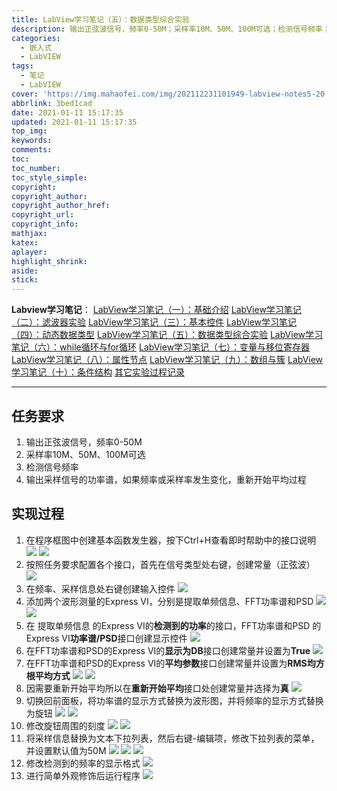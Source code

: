 ```yaml
---
title: LabView学习笔记（五）：数据类型综合实验
description: 输出正弦波信号，频率0-50M；采样率10M、50M、100M可选；检测信号频率；输出采样信号的功率谱，如果频率或采样率发生变化，重新开始平均过程
categories:
  - 嵌入式
  - LabVIEW
tags:
  - 笔记
  - LabVIEW
cover: 'https://img.mahaofei.com/img/202112231101949-labview-notes5-20.png'
abbrlink: 3bed1cad
date: 2021-01-11 15:17:35
updated: 2021-01-11 15:17:35
top_img:
keywords:
comments:
toc:
toc_number:
toc_style_simple:
copyright:
copyright_author:
copyright_author_href:
copyright_url:
copyright_info:
mathjax:
katex:
aplayer:
highlight_shrink:
aside:
stick:
---
```


**Labview学习笔记**：
[LabView学习笔记（一）：基础介绍](https://blog.csdn.net/weixin_44543463/article/details/112325523)
[LabView学习笔记（二）：滤波器实验](https://blog.csdn.net/weixin_44543463/article/details/112329185)
[LabView学习笔记（三）：基本控件](https://blog.csdn.net/weixin_44543463/article/details/112364388)
[LabView学习笔记（四）：动态数据类型](https://blog.csdn.net/weixin_44543463/article/details/112366358)
[LabView学习笔记（五）：数据类型综合实验](https://blog.csdn.net/weixin_44543463/article/details/112392799)
[LabView学习笔记（六）：while循环与for循环](https://blog.csdn.net/weixin_44543463/article/details/112393383)
[LabView学习笔记（七）：变量与移位寄存器](https://blog.csdn.net/weixin_44543463/article/details/112431393)
[LabView学习笔记（八）：属性节点](https://blog.csdn.net/weixin_44543463/article/details/112470713)
[LabView学习笔记（九）：数组与簇](https://blog.csdn.net/weixin_44543463/article/details/112529983)
[LabView学习笔记（十）：条件结构](https://blog.csdn.net/weixin_44543463/article/details/112571924)
[其它实验过程记录](https://blog.csdn.net/weixin_44543463/category_10714833.html)

---

## 任务要求
1. 输出正弦波信号，频率0-50M
2. 采样率10M、50M、100M可选
3. 检测信号频率
4. 输出采样信号的功率谱，如果频率或采样率发生变化，重新开始平均过程

## 实现过程
1. 在程序框图中创建基本函数发生器，按下Ctrl+H查看即时帮助中的接口说明
![](https://img.mahaofei.com/img/202112231056843-labview-notes5-1.png)
![](https://img.mahaofei.com/img/202112231056869-labview-notes5-2.png)
2. 按照任务要求配置各个接口，首先在信号类型处右键，创建常量（正弦波）
![](https://img.mahaofei.com/img/202112231057916-labview-notes5-3.png)
3. 在频率、采样信息处右键创建输入控件
![](https://img.mahaofei.com/img/202112231057344-labview-notes5-4.png)
4. 添加两个波形测量的Express VI，分别是提取单频信息、FFT功率谱和PSD
![](https://img.mahaofei.com/img/202112231057877-labview-notes5-5.png)
![](https://img.mahaofei.com/img/202112231057962-labview-notes5-6.png)
5. 在 提取单频信息 的Express VI的**检测到的功率**的接口，FFT功率谱和PSD 的Express VI**功率谱/PSD**接口创建显示控件
![](https://img.mahaofei.com/img/202112231058600-labview-notes5-7.png)
6. 在FFT功率谱和PSD的Express VI的**显示为DB**接口创建常量并设置为**True**
![](https://img.mahaofei.com/img/202112231058453-labview-notes5-8.png)
7. 在FFT功率谱和PSD的Express VI的**平均参数**接口创建常量并设置为**RMS均方根平均方式**
![](https://img.mahaofei.com/img/202112231058660-labview-notes5-9.png)
![](https://img.mahaofei.com/img/202112231058145-labview-notes5-10.png)
8. 因需要重新开始平均所以在**重新开始平均**接口处创建常量并选择为**真**
![](https://img.mahaofei.com/img/202112231059510-labview-notes5-11.png)
9. 切换回前面板，将功率谱的显示方式替换为波形图，并将频率的显示方式替换为旋钮
![](https://img.mahaofei.com/img/202112231059800-labview-notes5-12.png)
![](https://img.mahaofei.com/img/202112231059373-labview-notes5-13.png)
10. 修改旋钮周围的刻度
![](https://img.mahaofei.com/img/202112231059667-labview-notes5-14.png)
![](https://img.mahaofei.com/img/202112231100465-labview-notes5-15.png)
11. 将采样信息替换为文本下拉列表，然后右键-编辑项，修改下拉列表的菜单，并设置默认值为50M
![](https://img.mahaofei.com/img/202112231100878-labview-notes5-16.png)
![](https://img.mahaofei.com/img/202112231100461-labview-notes5-17.png)
![](https://img.mahaofei.com/img/202112231101223-labview-notes5-18.png)
12. 修改检测到的频率的显示格式
![](https://img.mahaofei.com/img/202112231101135-labview-notes5-19.png)
13. 进行简单外观修饰后运行程序
![](https://img.mahaofei.com/img/202112231101949-labview-notes5-20.png)